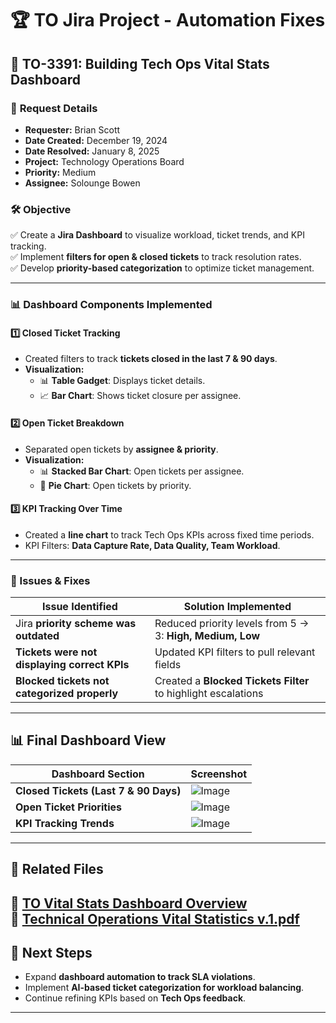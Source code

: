 # 🏆 TO Jira Project - Automation Fixes

## 🔹 TO-3391: Building Tech Ops Vital Stats Dashboard

### 🎯 **Request Details**
- **Requester:** Brian Scott  
- **Date Created:** December 19, 2024  
- **Date Resolved:** January 8, 2025  
- **Project:** Technology Operations Board  
- **Priority:** Medium  
- **Assignee:** Solounge Bowen  

### 🛠 **Objective**
✅ Create a **Jira Dashboard** to visualize workload, ticket trends, and KPI tracking.  
✅ Implement **filters for open & closed tickets** to track resolution rates.  
✅ Develop **priority-based categorization** to optimize ticket management.  

---

### **📊 Dashboard Components Implemented**
#### **1️⃣ Closed Ticket Tracking**
- Created filters to track **tickets closed in the last 7 & 90 days**.
- **Visualization:**  
  - 📊 **Table Gadget**: Displays ticket details.  
  - 📈 **Bar Chart**: Shows ticket closure per assignee.  

#### **2️⃣ Open Ticket Breakdown**
- Separated open tickets by **assignee & priority**.
- **Visualization:**  
  - 📊 **Stacked Bar Chart**: Open tickets per assignee.  
  - 🥧 **Pie Chart**: Open tickets by priority.

#### **3️⃣ KPI Tracking Over Time**
- Created a **line chart** to track Tech Ops KPIs across fixed time periods.
- KPI Filters: **Data Capture Rate, Data Quality, Team Workload**.

---

### **📌 Issues & Fixes**
| **Issue Identified** | **Solution Implemented** |
|----------------------|-------------------------|
| Jira **priority scheme was outdated** | Reduced priority levels from 5 → 3: **High, Medium, Low** |
| **Tickets were not displaying correct KPIs** | Updated KPI filters to pull relevant fields |
| **Blocked tickets not categorized properly** | Created a **Blocked Tickets Filter** to highlight escalations |

---

## 📊 **Final Dashboard View**
| **Dashboard Section** | **Screenshot** |
|--------------------|--------------|
| **Closed Tickets (Last 7 & 90 Days)** |![Image](https://github.com/user-attachments/assets/0f442eff-69f3-4678-903c-60a6ed6acce9) |
| **Open Ticket Priorities** |![Image](https://github.com/user-attachments/assets/bfbad270-449f-48b4-aa29-689f868db903) |
| **KPI Tracking Trends** |![Image](https://github.com/user-attachments/assets/b8f539b4-8722-4adb-9a66-2ece943a8079)  |






---

## 📂 **Related Files**
📂 **[TO Vital Stats Dashboard Overview](vital-stats-dashboard.md)**  
📂 **[Technical Operations Vital Statistics v.1.pdf](https://github.com/user-attachments/files/19276139/Technical.Operations.Vital.Statistics.v.1.pdf)**
---

## 🚀 **Next Steps**
- Expand **dashboard automation to track SLA violations**.  
- Implement **AI-based ticket categorization for workload balancing**.  
- Continue refining KPIs based on **Tech Ops feedback**.  

---

